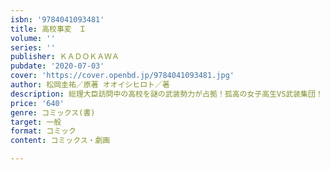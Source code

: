 ```yaml
---
isbn: '9784041093481'
title: 高校事変　Ｉ
volume: ''
series: ''
publisher: ＫＡＤＯＫＡＷＡ
pubdate: '2020-07-03'
cover: 'https://cover.openbd.jp/9784041093481.jpg'
author: 松岡圭祐／原著 オオイシヒロト／著
description: 総理大臣訪問中の高校を謎の武装勢力が占拠！孤高の女子高生VS武装集団！
price: '640'
genre: コミックス(書)
target: 一般
format: コミック
content: コミックス・劇画

---
```

